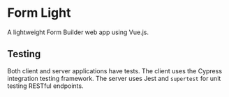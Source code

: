 # Form Light

A lightweight Form Builder web app using Vue.js.

## Testing

Both client and server applications have tests. The client
uses the Cypress integration testing framework. The server
uses Jest and `supertest` for unit testing RESTful endpoints.
